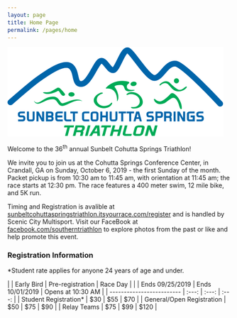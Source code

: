 ```yaml
---
layout: page
title: Home Page
permalink: /pages/home
---
```


![Southern Triathlon Logo](/images/logos/triathlon.png#right)

Welcome to the 36<sup>th</sup> annual Sunbelt Cohutta Springs Triathlon!

We invite you to join us at the Cohutta Springs Conference Center, in Crandall, GA on Sunday, October 6, 2019 - the first Sunday of the month. Packet pickup is from 10:30 am to 11:45 am, with orientation at 11:45 am; the race starts at 12:30 pm. The race features a 400 meter swim, 12 mile bike, and 5K run.

Timing and Registration is avalible at [sunbeltcohuttaspringstriathlon.itsyourrace.com/register](https://sunbeltcohuttaspringstriathlon.itsyourrace.com/register) and is handled by Scenic City Multisport. Visit our FaceBook at [facebook.com/southerntriathlon](https://www.facebook.com/southerntriathlon) to explore photos from the past or like and help promote this event.

### Registration Information
*Student rate applies for anyone 24 years of age and under.

|                           | Early Bird       | Pre-registration | Race Day          |
|                           | Ends 09/25/2019  | Ends 10/01/2019  | Opens at 10:30 AM |
| ------------------------- |       :---:      |       :---:      |        :---:      |
| Student Registration*     |        $30       |        $55       |         $70       |
| General/Open Registration |        $50       |        $75       |         $90       |
| Relay Teams               |        $75       |        $99       |        $120       |
